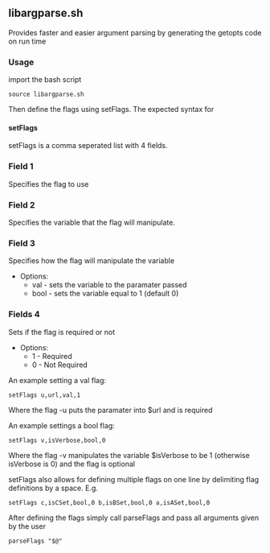 ## libargparse.sh
Provides faster and easier argument parsing by generating the getopts code on run time    

### Usage
import the bash script   
```shell
source libargparse.sh
```

Then define the flags using setFlags. The expected syntax for 
#### setFlags
setFlags is a comma seperated list with 4 fields.    
### Field 1
Specifies the flag to use     
### Field 2
 Specifies the variable that the flag will manipulate.     
### Field 3
 Specifies how the flag will manipulate the variable    
  * Options:     
      * val - sets the variable to the paramater passed    
      * bool - sets the variable equal to 1 (default 0)     
### Fields 4
Sets if the flag is required or not   
   * Options:   
      * 1 - Required    
      * 0 - Not Required    

An example setting a val flag:    
```shell
setFlags u,url,val,1
```

Where the flag -u puts the paramater into $url and is required     

An example settings a bool flag:    
```shell
setFlags v,isVerbose,bool,0
```

Where the flag -v manipulates the variable $isVerbose to be 1 (otherwise isVerbose is 0) and the flag is optional     

setFlags also allows for defining multiple flags on one line by delimiting flag definitions by a space. E.g.    
```shell
setFlags c,isCSet,bool,0 b,isBSet,bool,0 a,isASet,bool,0
```   

After defining the flags simply call parseFlags and pass all arguments given by the user     
```shell
parseFlags "$@"
```




